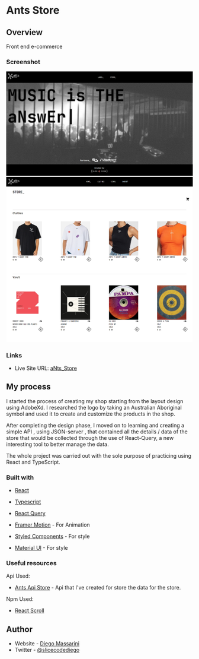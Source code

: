# Ants Store

## Overview
Front end e-commerce

### Screenshot

![Home Page](src/img/ants-store-home.png)
![StorePage](src/img/ants-store-store.png)

### Links

- Live Site URL: [aNts_Store](https://ants-records.netlify.app/)

## My process

I started the process of creating my shop starting from the layout design using AdobeXd.
I researched the logo by taking an Australian Aboriginal symbol and used it to create and customize the products in the shop.

After completing the design phase, I moved on to learning and creating a simple API , using JSON-server , that contained all the details / data of the store that would be collected through the use of React-Query, a new interesting tool to better manage the data.

The whole project was carried out with the sole purpose of practicing using React and TypeScript.


### Built with

- [React](https://reactjs.org/) 
- [Typescript](https://www.typescriptlang.org/) 
- [React Query](https://react-query.tanstack.com/) 

- [Framer Motion](https://www.framer.com/motion/) - For Animation
- [Styled Components](https://styled-components.com/) - For style
- [Material UI](https://nextjs.org/) - For style



### Useful resources

Api Used:

- [Ants Api Store](https://ants-store-api.herokuapp.com/) - Api that I've created for store the data for the store.

Npm Used:

- [React Scroll](https://www.npmjs.com/package/react-scroll)

## Author

- Website - [Diego Massarini](https://diego-slicecode.dev/)
- Twitter - [@slicecodediego](https://twitter.com/slicecodediego)